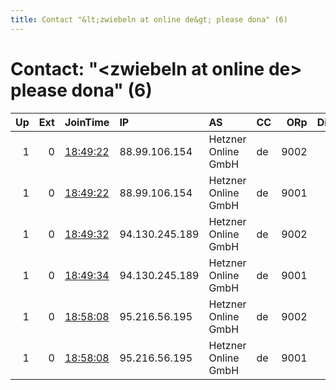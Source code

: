 ```yaml
---
title: Contact "&lt;zwiebeln at online de&gt; please dona" (6)
---
```


# Contact: "&lt;zwiebeln at online de&gt; please dona" (6)

|   Up |   Ext | JoinTime                                                                                            | IP             | AS                  | CC   |   ORp |   Dirp | OS   | Version       | Nickname   |   eFamMembers |
|-----:|------:|:----------------------------------------------------------------------------------------------------|:---------------|:--------------------|:-----|------:|-------:|:-----|:--------------|:-----------|--------------:|
|    1 |     0 | [18:49:22](https://metrics.torproject.org/rs.html#details/71AAC01296F978CD3E228BEB90561798988A0DA7) | 88.99.106.154  | Hetzner Online GmbH | de   |  9002 |      0 | BSD  | 0.3.3.4-alpha | Freiheit2  |            30 |
|    1 |     0 | [18:49:22](https://metrics.torproject.org/rs.html#details/E84337712FDA5FCCADD20CCEFE8FB3066B9B1B74) | 88.99.106.154  | Hetzner Online GmbH | de   |  9001 |      0 | BSD  | 0.3.3.4-alpha | Freiheit   |            30 |
|    1 |     0 | [18:49:32](https://metrics.torproject.org/rs.html#details/75630B41925DB77E893FEA93A34EB5B838B2CE53) | 94.130.245.189 | Hetzner Online GmbH | de   |  9002 |      0 | BSD  | 0.3.3.4-alpha | Goethe2    |            30 |
|    1 |     0 | [18:49:34](https://metrics.torproject.org/rs.html#details/D667A56F4E43D16524C68324B4A6444D3C9699FF) | 94.130.245.189 | Hetzner Online GmbH | de   |  9001 |      0 | BSD  | 0.3.3.4-alpha | Goethe     |            30 |
|    1 |     0 | [18:58:08](https://metrics.torproject.org/rs.html#details/40336F7357579CD59BD0B7B35BB0C35468F1F7C0) | 95.216.56.195  | Hetzner Online GmbH | de   |  9002 |      0 | BSD  | 0.3.3.4-alpha | LuXun2     |            30 |
|    1 |     0 | [18:58:08](https://metrics.torproject.org/rs.html#details/73AE67E8848AABB747F66F64D7E8DD1C80800157) | 95.216.56.195  | Hetzner Online GmbH | de   |  9001 |      0 | BSD  | 0.3.3.4-alpha | LuXun      |            30 |
